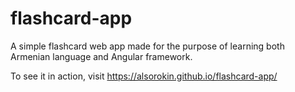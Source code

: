 # flashcard-app

A simple flashcard web app made for the purpose of learning both Armenian language and Angular framework.

To see it in action, visit https://alsorokin.github.io/flashcard-app/